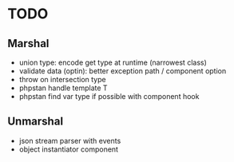 # TODO

## Marshal
- union type: encode get type at runtime (narrowest class)
- validate data (optin): better exception path / component option
- throw on intersection type
- phpstan handle template T
- phpstan find var type if possible with component hook

## Unmarshal
- json stream parser with events
- object instantiator component
